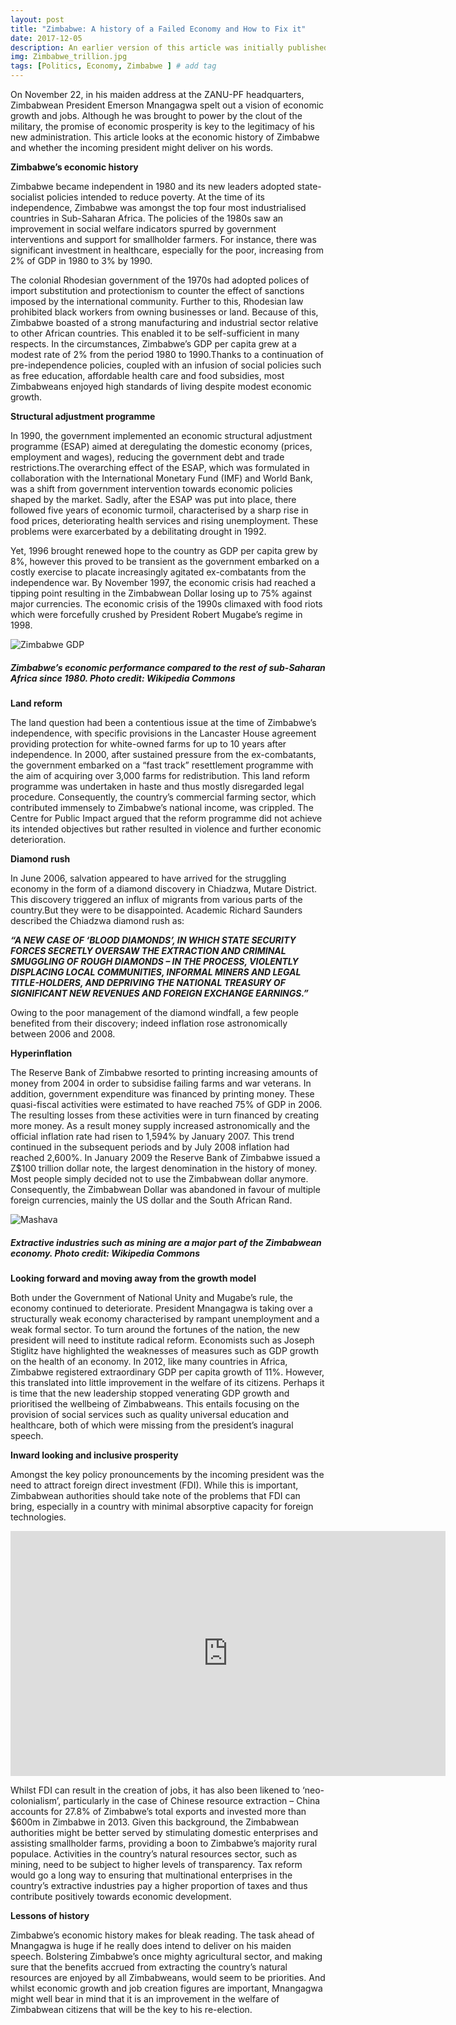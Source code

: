 ```yaml
---
layout: post
title: "Zimbabwe: A history of a Failed Economy and How to Fix it"
date: 2017-12-05
description: An earlier version of this article was initially published on JerichoOnline on the 5th of December 2017
img: Zimbabwe_trillion.jpg
tags: [Politics, Economy, Zimbabwe ] # add tag
---
```

On November 22, in his maiden address at the ZANU-PF headquarters, Zimbabwean President Emerson Mnangagwa spelt out a vision of economic growth and jobs. Although he was brought to power by the clout of the military, the promise of economic prosperity is key to the legitimacy of his new administration. This article looks at the economic history of Zimbabwe and whether the incoming president might deliver on his words.

**Zimbabwe’s economic history**

Zimbabwe became independent in 1980 and its new leaders adopted state-socialist policies intended to reduce poverty. At the time of its independence, Zimbabwe was amongst the top four most industrialised countries in Sub-Saharan Africa. The policies of the 1980s saw an improvement in social welfare indicators spurred by government interventions and support for smallholder farmers. For instance, there was significant investment in healthcare, especially for the poor, increasing from 2% of GDP in 1980 to 3% by 1990.

The colonial Rhodesian government of the 1970s had adopted polices of import substitution and protectionism to counter the effect of sanctions imposed by the international community. Further to this, Rhodesian law prohibited black workers from owning businesses or land. Because of this, Zimbabwe boasted of a strong manufacturing and industrial sector relative to other African countries. This enabled it to be self-sufficient in many respects. In the circumstances, Zimbabwe’s GDP per capita grew at a modest rate of 2% from the period 1980 to 1990.Thanks to a continuation of pre-independence policies, coupled with an infusion of social policies such as free education, affordable health care and food subsidies, most Zimbabweans enjoyed high standards of living despite modest economic growth.

**Structural adjustment programme**

In 1990, the government implemented an economic structural adjustment programme (ESAP) aimed at deregulating the domestic economy (prices, employment and wages), reducing the government debt and trade restrictions.The overarching effect of the ESAP, which was formulated in collaboration with the International Monetary Fund (IMF) and World Bank, was a shift from government intervention towards economic policies shaped by the market. Sadly, after the ESAP was put into place, there followed five years of economic turmoil, characterised by a sharp rise in food prices, deteriorating health services and rising unemployment. These problems were exarcerbated by a debilitating drought in 1992.

Yet, 1996 brought renewed hope to the country as GDP per capita grew by 8%, however this proved to be transient as the government embarked on a costly exercise to placate increasingly agitated ex-combatants from the independence war. By November 1997, the economic crisis had reached a tipping point resulting in the Zimbabwean Dollar losing up to 75% against major currencies. The economic crisis of the 1990s climaxed with food riots which were forcefully crushed by President Robert Mugabe’s regime in 1998.

![Zimbabwe GDP]({{site.baseurl}}/assets/img/Zimbabwe_GDP.png)
##### Zimbabwe’s economic performance compared to the rest of sub-Saharan Africa since 1980. Photo credit: Wikipedia Commons

**Land reform**

The land question had been a contentious issue at the time of Zimbabwe’s independence, with specific provisions in the Lancaster House agreement providing protection for white-owned farms for up to 10 years after independence. In 2000, after sustained pressure from the ex-combatants, the government embarked on a “fast track” resettlement programme with the aim of acquiring over 3,000 farms for redistribution. This land reform programme was undertaken in haste and thus mostly disregarded legal procedure. Consequently, the country’s commercial farming sector, which contributed immensely to Zimbabwe’s national income, was crippled. The Centre for Public Impact argued that the reform programme did not achieve its intended objectives but rather resulted in violence and further economic deterioration.

**Diamond rush**

In June 2006, salvation appeared to have arrived for the struggling economy in the form of a diamond discovery in Chiadzwa, Mutare District. This discovery triggered an influx of migrants from various parts of the country.But they were to be disappointed. Academic Richard Saunders described the Chiadzwa diamond rush as:

**_“A NEW CASE OF ‘BLOOD DIAMONDS’, IN WHICH STATE SECURITY FORCES SECRETLY OVERSAW THE EXTRACTION AND CRIMINAL SMUGGLING OF ROUGH DIAMONDS – IN THE PROCESS, VIOLENTLY DISPLACING LOCAL COMMUNITIES, INFORMAL MINERS AND LEGAL TITLE-HOLDERS, AND DEPRIVING THE NATIONAL TREASURY OF SIGNIFICANT NEW REVENUES AND FOREIGN EXCHANGE EARNINGS.”_**

Owing to the poor management of the diamond windfall, a few people benefited from their discovery; indeed inflation rose astronomically between 2006 and 2008.

**Hyperinflation**

The Reserve Bank of Zimbabwe resorted to printing increasing amounts of money from 2004 in order to subsidise failing farms and war veterans. In addition, government expenditure was financed by printing money. These quasi-fiscal activities were estimated to have reached 75% of GDP in 2006. The resulting losses from these activities were in turn financed by creating more money. As a result money supply increased astronomically and the official inflation rate had risen to 1,594% by January 2007. This trend continued in the subsequent periods and by July 2008 inflation had reached 2,600%. In January 2009 the Reserve Bank of Zimbabwe issued a Z$100 trillion dollar note, the largest denomination in the history of money. Most people simply decided not to use the Zimbabwean dollar anymore. Consequently, the Zimbabwean Dollar was abandoned in favour of multiple foreign currencies, mainly the US dollar and the South African Rand.

![Mashava]({{site.baseurl}}/assets/img/Mashava_asbestos.jpg)
##### Extractive industries such as mining are a major part of the Zimbabwean economy. Photo credit: Wikipedia Commons

**Looking forward and moving away from the growth model**

Both under the Government of National Unity and Mugabe’s rule, the economy continued to deteriorate. President Mnangagwa is taking over a structurally weak economy characterised by rampant unemployment and a weak formal sector. To turn around the fortunes of the nation, the new president will need to institute radical reform. Economists such as Joseph Stiglitz have highlighted the weaknesses of measures such as GDP growth on the health of an economy. In 2012, like many countries in Africa, Zimbabwe registered extraordinary GDP per capita growth of 11%. However, this translated into little improvement in the welfare of its citizens. Perhaps it is time that the new leadership stopped venerating GDP growth and prioritised the wellbeing of Zimbabweans. This entails focusing on the provision of social services such as quality universal education and healthcare, both of which were missing from the president’s inagural speech.

**Inward looking and inclusive prosperity**

Amongst the key policy pronouncements by the incoming president was the need to attract foreign direct investment (FDI). While this is important, Zimbabwean authorities should take note of the problems that FDI can bring, especially in a country with minimal absorptive capacity for foreign technologies.

<iframe width="696" height="392" src="https://www.youtube.com/embed/Wa605IqN1Z4" frameborder="0" allow="accelerometer; autoplay; encrypted-media; gyroscope; picture-in-picture" allowfullscreen></iframe>

Whilst FDI can result in the creation of jobs, it has also been likened to ‘neo-colonialism’, particularly in the case of Chinese resource extraction – China accounts for 27.8% of Zimbabwe’s total exports and invested more than $600m in Zimbabwe in 2013. Given this background, the Zimbabwean authorities might be better served by stimulating domestic enterprises and assisting smallholder farms, providing a boon to Zimbabwe’s majority rural populace. Activities in the country’s natural resources sector, such as mining, need to be subject to higher levels of transparency. Tax reform would go a long way to ensuring that multinational enterprises in the country’s extractive industries pay a higher proportion of taxes and thus contribute positively towards economic development.

**Lessons of history**

Zimbabwe’s economic history makes for bleak reading. The task ahead of Mnangagwa is huge if he really does intend to deliver on his maiden speech. Bolstering Zimbabwe’s once mighty agricultural sector, and making sure that the benefits accrued from extracting the country’s natural resources are enjoyed by all Zimbabweans, would seem to be priorities. And whilst economic growth and job creation figures are important, Mnangagwa might well bear in mind that it is an improvement in the welfare of Zimbabwean citizens that will be the key to his re-election.





[jekyll-docs]: https://jekyllrb.com/docs/home
[jekyll-gh]:   https://github.com/jekyll/jekyll
[jekyll-talk]: https://talk.jekyllrb.com/
